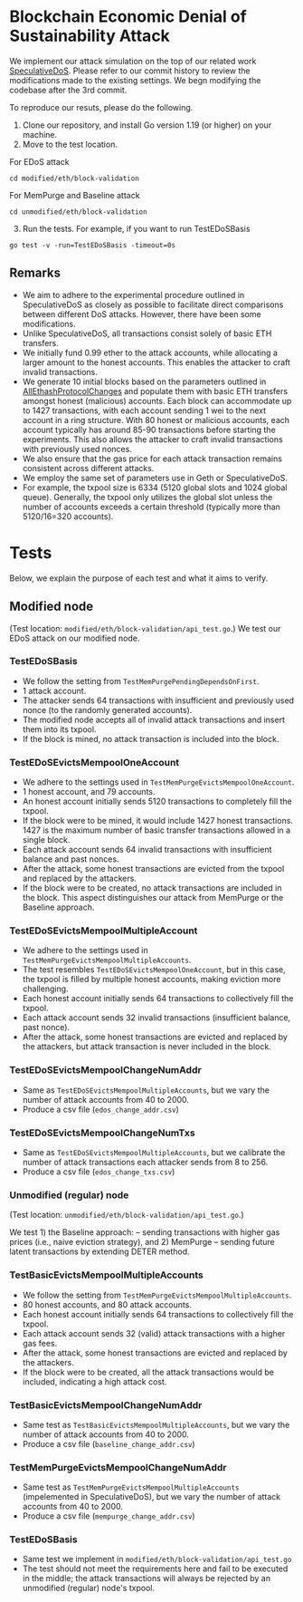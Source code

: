 # Blockchain Economic Denial of Sustainability Attack 

We implement our attack simulation on the top of our related work [SpeculativeDoS](https://github.com/AvivYaish/SpeculativeDoS). 
Please refer to our commit history to review the modifications made to the existing settings. 
We begn modifying the codebase after the 3rd commit.

To reproduce our resuts, please do the following.
1. Clone our repository, and install Go version 1.19 (or higher) on your machine. 
2. Move to the test location. 

For EDoS attack 
```
cd modified/eth/block-validation
```

For MemPurge and Baseline attack
```
cd unmodified/eth/block-validation
``` 

3. Run the tests. For example, if you want to run TestEDoSBasis
```
go test -v -run=TestEDoSBasis -timeout=0s
```

## Remarks
- We aim to adhere to the experimental procedure outlined in SpeculativeDoS as closely as possible to facilitate direct comparisons between different DoS attacks. However, there have been some modifications.
- Unlike SpeculativeDoS, all transactions consist solely of basic ETH transfers. 
- We initially fund 0.99 ether to the attack accounts, while allocating a larger amount to the honest accounts. This enables the attacker to craft invalid transactions.  
- We generate 10 initial blocks based on the parameters outlined in [AllEthashProtocolChanges](https://github.com/ethereum/go-ethereum/blob/master/params/config.go#L142) and populate them with basic ETH transfers amongst honest (malicious) accounts. Each block can accommodate up to 1427 transactions, with each account sending 1 wei to the next account in a ring structure. With 80 honest or malicious accounts, each account typically has around 85-90 transactions before starting the experiments. This also allows the attacker to craft invalid transactions with previously used nonces. 
- We also ensure that the gas price for each attack transaction remains consistent across different attacks.
- We employ the same set of parameters use in Geth or SpeculativeDoS. 
- For example, the txpool size is 6334 (5120 global slots and 1024 global queue). Generally, the txpool only utilizes the global slot unless the number of accounts exceeds a certain threshold (typically more than 5120/16=320 accounts).


# Tests
Below, we explain the purpose of each test and what it aims to verify.

## Modified node 
(Test location: ``modified/eth/block-validation/api_test.go``.)
We test our EDoS attack on our modified node. 

### TestEDoSBasis
- We follow the setting from ``TestMemPurgePendingDependsOnFirst``. 
- 1 attack account. 
- The attacker sends 64 transactions with insufficient and previously used nonce (to the randomly generated accounts). 
- The modified node accepts all of invalid attack transactions and insert them into its txpool.
- If the block is mined, no attack transaction is included into the block.

### TestEDoSEvictsMempoolOneAccount
- We adhere to the settings used in ``TestMemPurgeEvictsMempoolOneAccount``.
- 1 honest account, and 79 accounts. 
- An honest account initially sends 5120  transactions to completely fill the txpool.
- If the block were to be mined, it would include 1427 honest transactions. 1427 is the maximum number of basic transfer transactions allowed in a single block.
- Each attack account sends 64 invalid transactions with insufficient balance and past nonces.
- After the attack, some honest transactions are evicted from the txpool and replaced by the attackers. 
- If the block were to be created, no attack transactions are included in the block. This aspect distinguishes our attack from MemPurge or the Baseline approach.

### TestEDoSEvictsMempoolMultipleAccount
- We adhere to the settings used in ``TestMemPurgeEvictsMempoolMultipleAccounts``. 
- The test resembles ``TestEDoSEvictsMempoolOneAccount``, but in this case, the txpool is filled by multiple honest accounts, making eviction more challenging. 
- Each honest account initially sends 64 transactions to collectively fill the txpool.
- Each attack account sends 32 invalid transactions (insufficient balance, past nonce).
- After the attack, some honest transactions are evicted and replaced by the attackers, but attack transaction is never included in the block. 

### TestEDoSEvictsMempoolChangeNumAddr
- Same as ``TestEDoSEvictsMempoolMultipleAccounts``, but we vary the number of attack accounts from 40 to 2000.
- Produce a csv file (``edos_change_addr.csv``)

### TestEDoSEvictsMempoolChangeNumTxs
- Same as ``TestEDoSEvictsMempoolMultipleAccounts``, but we calibrate the number of attack transactions each attacker sends from 8 to 256.
- Produce a csv file (``edos_change_txs.csv``)

### Unmodified (regular) node
(Test location: ``unmodified/eth/block-validation/api_test.go``.)

We test 1) the Baseline approach: – sending transactions with higher gas prices (i.e., naive eviction strategy), and 2) MemPurge – sending future latent transactions by extending DETER method. 

### TestBasicEvictsMempoolMultipleAccounts
- We follow the setting from ``TestMemPurgeEvictsMempoolMultipleAccounts``. 
- 80 honest accounts, and 80 attack accounts. 
- Each honest account initially sends 64 transactions to collectively fill the txpool. 
- Each attack account sends 32 (valid) attack transactions with a higher gas fees. 
- After the attack, some honest transactions are evicted and replaced by the attackers. 
- If the block were to be created, all the attack transactions would be included, indicating a high attack cost. 

### TestBasicEvictsMempoolChangeNumAddr
- Same test as ``TestBasicEvictsMempoolMultipleAccounts``, but we vary the number of attack accounts from 40 to 2000.
- Produce a csv file (``baseline_change_addr.csv``)

### TestMemPurgeEvictsMempoolChangeNumAddr
- Same test as ``TestMemPurgeEvictsMempoolMultipleAccounts`` (impelemented in SpeculativeDoS), but we vary the number of attack accounts from 40 to 2000.
- Produce a csv file (``mempurge_change_addr.csv``)

### TestEDoSBasis
- Same test we implement in ``modified/eth/block-validation/api_test.go``
- The test should not meet the requirements here and fail to be executed in the middle; the attack transactions will always be rejected by an unmodified (regular) node's txpool.


